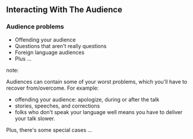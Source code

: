 ## Interacting With The Audience

### Audience problems

* Offending your audience
* Questions that aren't really questions
* Foreign language audiences
* Plus ...

note:

Audiences can contain some of your worst problems, which you'll have to recover
from/overcome.  For example:

* offending your audience: apologize, during or after the talk
* stories, speeches, and corrections
* folks who don't speak your language well means you have to deliver
  your talk slower.

Plus, there's some special cases ...
